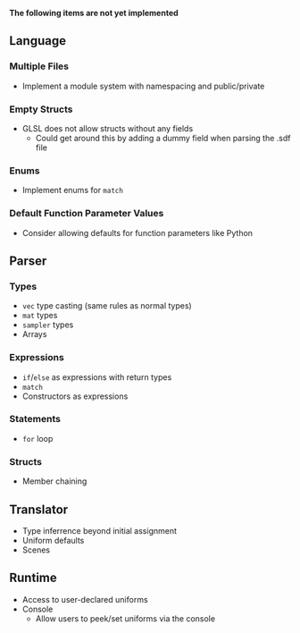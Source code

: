 **The following items are not yet implemented**

## Language
### Multiple Files
- Implement a module system with namespacing and public/private
### Empty Structs
- GLSL does not allow structs without any fields
  - Could get around this by adding a dummy field when parsing the .sdf file
### Enums
- Implement enums for `match`
### Default Function Parameter Values
- Consider allowing defaults for function parameters like Python

## **Parser**
### Types
- `vec` type casting (same rules as normal types)
- `mat` types
- `sampler` types
- Arrays
### Expressions
- `if`/`else` as expressions with return types
- `match`
- Constructors as expressions
### Statements
- `for` loop  
### Structs
- Member chaining

## **Translator**
- Type inferrence beyond initial assignment
- Uniform defaults
- Scenes

## **Runtime**
- Access to user-declared uniforms
- Console
  - Allow users to peek/set uniforms via the console
